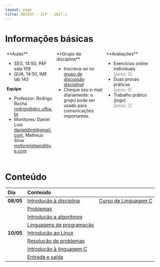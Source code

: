 ```yaml
---
layout: page
title: MATA37 - ILP - 2017.1
---
```


# Informações básicas

<div style="float: left; padding: 5px; width: 30%;" markdown="1">
**Aulas**

- SEG, 14:50, PAF sala 109
- QUA, 14:50, IME lab 143

**Equipe**

- Professor: Rodrigo Rocha <rodrigo@dcc.ufba.br>
- Monitores: Daniel Luis <danieldlmt@gmail.com>, Matheus Silva <msformigteen@live.com>
<!-- Alex Silva Santos? -->
</div>

<div style="float: left; padding: 5px; width: 30%;" markdown="1">
**Grupo da disciplina**

- Inscreva-se no [grupo de discussão disciplina](https://groups.google.com/forum/#!forum/mata37t05-20171)!
- Cheque seu e-mail diariamente: o grupo pode ser usado para comunicações importantes.
</div>

<div style="float: left; padding: 5px; width: 30%;" markdown="1">
**Avaliações**

- Exercícios online individuais<br/><span style="color: gray;">\[peso: 3\]</span>
- Duas provas práticas<br/><span style="color: gray;">\[peso: 5\]</span>
- Trabalho prático (jogo)<br/><span style="color: gray;">\[peso: 2\]</span>
</div>

<div style="clear: left;"></div>

# Conteúdo

<!-- |           | [Arquitetura de computadores](arquitetura)    |    |-->

| Dia       | Conteúdo                                      |                                |
| :-------  | :-------------------------------------------- | :----------------------        |
| **08/05** | [Introdução à disciplina](intro-ilp)          | [Curso de Linguagem C][cursoC] |
|           | [Problemas](intro-problemas)                  |                                |
|           | [Introdução a algoritmos](algoritmo)          |                                |
|           | [Linguagens de programação](#!linguagens)     |                                |
| **10/05** | [Introdução ao Linux](#!intro-linux)          |                                |
|           | [Resolução de problemas](#!qa)                |                                |
|           | [Introdução à linguagem C](#!intro-cpp)       |                                |
|           | [Entrada e saída](#!entrada-saida.md)         |                                |

<!--
| **15/05** | Tipos de Dados, Constantes, Variáveis, Operadores. |                                |
| **17/05** | Lab: exercícios                                     |                                |
| **22/05** | Estruturas de seleção                               | (congresso)                    |
| **24/05** | Lab: Exercícios                                     | (congresso)                    |
| **29/05** | Estruturas de repetição                             |                                |
| **31/05** | Lab: Exercícios                                     |                                |
| **05/06** | Estruturas de repetição                             |                                |
| **07/06** | Lab: Exercícios                                     |                                |
| **12/06** |                                               |                                     |
| **14/06** |                                               |                                     |
| **19/06** |                                               |                                     |
| **21/06** |                                               |                                     |
| **26/06** |                                               |                                     |
| **28/06** |                                               |                                     |
| **03/07** |                                               |                                     |
| **05/07** |                                               |                                     |
| **10/07** |                                               |                                     |
| **12/07** |                                               |                                     |
| **17/07** |                                               |                                     |
| **19/07** |                                               |                                     |
| **24/07** |                                               |                                     |
| **26/07** |                                               |                                     |
| **31/07** |                                               |                                     |
| **02/08** |                                               |                                     |
| **07/08** |                                               |                                     |
| **09/08** |                                               |                                     |
| **14/08** |                                               |                                     |
| **16/08** |                                               |                                     |
| **21/08** |                                               |                                     |
| **23/08** |                                               |                                     |
| **28/08** |                                               |                                     |
| **30/08** |                                               |                                     |
| **04/09** |                                               |                                     |
| **06/09** |                                               |                                     |
-->

[cursoC]: http://equipe.nce.ufrj.br/adriano/c/apostila/texfiles/apostilaC.pdf
[ktane]: http://jogabilida.de/bomb

<script type="text/javascript">
function desabilitaLinksComecadosPor(prefixo) {
  var links = $('a').filter(function (idx) { return $(this).attr('href').startsWith(prefixo); });
  links.contents().unwrap();  
}
$(document).ready(function () {
  desabilitaLinksComecadosPor('#!');
});
</script>